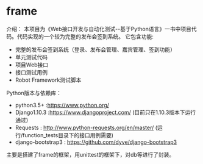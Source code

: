 # frame

介绍：
  本项目为《Web接口开发与自动化测试--基于Python语言》一书中项目代码。代码实现的一个较为完整的发布会签到系统。
  它包含功能:
  * 完整的发布会签到系统（登录、发布会管理、嘉宾管理、签到功能）
  * 单元测试代码
  * 项目Web接口
  * 接口测试用例
  * Robot Framework测试脚本


Python版本与依赖库：
  * python3.5+ :https://www.python.org/
  * Django1.10.3 :https://www.djangoproject.com/ (目前只在1.10.3版本下运行通过)
  * Requests : http://www.python-requests.org/en/master/ (运行/function_tests目录下的接口用例需要)
  * django-bootstrap3 : https://github.com/dyve/django-bootstrap3



主要是搭建了frame的框架，用unittest的框架下，对db等进行了封装。

